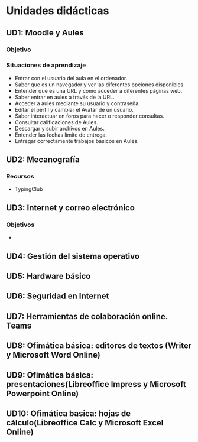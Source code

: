 # Unidades didácticas

## UD1: Moodle y Aules

### Objetivo

### Situaciones de aprendizaje

* Entrar con el usuario del aula en el ordenador.
* Saber que es un navegador y ver las diferentes opciones disponibles.
* Entender que es una URL y como acceder a diferentes páginas web.
* Saber entrar en aules a través de la URL.
* Acceder a aules mediante su usuario y contraseña.
* Editar el perfil y cambiar el Avatar de un usuario.
* Saber interactuar en foros para hacer o responder consultas.
* Consultar calificaciones de Aules.
* Descargar y subir archivos en Aules.
* Entender las fechas límite de entrega.
* Entregar correctamente trabajos básicos en Aules.

## UD2: Mecanografía 

### Recursos

* TypingClub


## UD3: Internet y correo electrónico

### Objetivos

* 

## UD4: Gestión del sistema operativo

## UD5: Hardware básico

## UD6: Seguridad en Internet

## UD7: Herramientas de colaboración online. Teams

## UD8: Ofimática básica: editores de textos (Writer y Microsoft Word Online)

## UD9: Ofimática básica: presentaciones(Libreoffice Impress y Microsoft Powerpoint Online)

## UD10: Ofimática basica: hojas de cálculo(Libreoffice Calc y Microsoft Excel Online)

